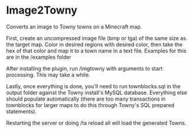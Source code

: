 # Image2Towny
Converts an image to Towny towns on a Minecraft map. 

First, create an uncompressed image file (bmp or tga) of the same size as the target map. Color in desired regions with desired color, then take the hex of that color and map it to a town name in a text file.
Examples for this are in the /examples folder

After installing the plugin, run /imgtowny with arguments to start processing. This may take a while.

Lastly, once everything is done, you'll need to run townblocks.sql in the output folder against the Towny install's MySQL database. 
Everything else should populate automatically (there are too many transactions in townblocks for larger maps to do this through Towny's SQL prepared statements).

Restarting the server or doing /ta reload all will load the generated Towns. 
